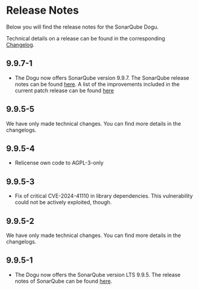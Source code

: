 # Release Notes

Below you will find the release notes for the SonarQube Dogu. 

Technical details on a release can be found in the corresponding [Changelog](https://docs.cloudogu.com/en/docs/dogus/sonar/CHANGELOG/).

## 9.9.7-1
* The Dogu now offers SonarQube version 9.9.7. The SonarQube release notes can be found [here](https://docs.sonarsource.com/sonarqube/latest/setup-and-upgrade/release-upgrade-notes/#release-9.9-upgrade-notes).
A list of the improvements included in the current patch release can be found [here](https://sonarsource.atlassian.net/issues/?jql=project%20%3D%2010139%20AND%20fixVersion%20%3D%2015864%20AND%20issuetype%20%21%3D%20Task)

## 9.9.5-5
We have only made technical changes. You can find more details in the changelogs.

## 9.9.5-4
- Relicense own code to AGPL-3-only

## 9.9.5-3
* Fix of critical CVE-2024-41110 in library dependencies. This vulnerability could not be actively exploited, though.

## 9.9.5-2
We have only made technical changes. You can find more details in the changelogs.

## 9.9.5-1

* The Dogu now offers the SonarQube version LTS 9.9.5. The release notes of SonarQube can be found [here](https://docs.sonarsource.com/sonarqube/latest/setup-and-upgrade/release-upgrade-notes/#release-9.9-upgrade-notes).